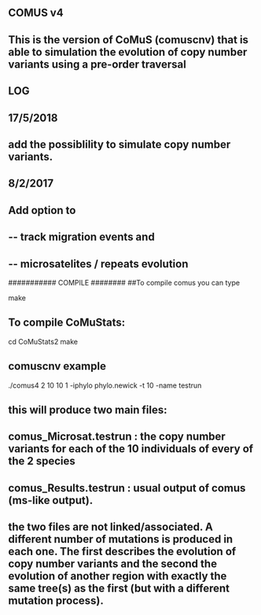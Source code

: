 ## COMUS v4 ##
## This is the version of CoMuS (comuscnv) that is able to simulation the evolution of copy number variants using a pre-order traversal


## LOG ##

## 17/5/2018
## add the possiblility to simulate copy number variants.


## 8/2/2017
## Add option to
## -- track migration events and
## -- microsatelites / repeats evolution


########### COMPILE ########
##To compile comus you can type

make

## To compile CoMuStats:
cd CoMuStats2
make

## comuscnv example
./comus4 2 10 10 1 -iphylo phylo.newick -t 10 -name testrun
## this will produce two main files:
## comus_Microsat.testrun : the copy number variants for each of the 10 individuals of every of the 2 species
## comus_Results.testrun : usual output of comus (ms-like output).
## the two files are not linked/associated. A different number of mutations is produced in each one. The first describes the evolution of copy number variants and the second the evolution of another region with exactly the same tree(s) as the first (but with a different mutation process). 
